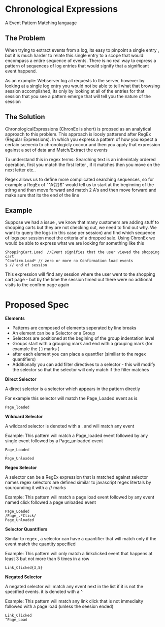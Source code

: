 # Chronological Expressions
A Event Pattern Matching language

## The Problem
When trying to extract events from a log, its easy to pinpoint a single entry , but it is much harder to relate this single entry to a scope that would encompass a entire sequence of events. There is no real way to express a pattern of sequences of log entries that would signify that a significant event happend. 

As an example: Webserver log all requests to the server, however by looking at a single log entry you would not be able to tell what that browsing session accomplished, its only by looking at all of the entries for that session that you see a pattern emerge that will tell you the nature of the session

## The Solution
ChronologicalExpressions (ChronEx is short) is propsed as an analytical approach to this problem. This approach is loosly patterend after RegEx (Regular Expressions). In which you express a pattern of how you expect a certain scenerio to chronologicly occour and then you apply that expression against a set of data and Match/Extract the events

To understand this in regex terms: Searching text is an inherintaly ordered operation, first you match the first letter , if it matches then you move on the next letter etc..

Regex allows us to define more complicated searching sequences, so for example a RegEx of "^A{2}$" would tell us to start at the beginning of the stirng and then move forward and match 2 A's and then move forward and make sure that its the end of the line

## Example
Suppose we had a issue , we know that many customers are adding stuff to shopping carts but they are not checking out, we need to find out why. We want to query the logs (in this case per session) and find which sequence of logs per session meet the criteria of a dropped sale. Using ChronEx we would be able to express what we are looking for something like this

~~~
ShoppingCart.Load  //Event signifies that the user viewed the shopping cart
^Confirm.Load* // zero or more no Confirmation load events
$ // end of session
~~~

This expression will find any session where the user went to the shopping cart page - but by the time the session timed out there were no aditional visits to the confirm page again

# Proposed Spec

**Elements**

* Patterns are composed of elements seperated by line breaks
* An element can be a Selector or a Group
* Selectors are positioned at the begining of the group indentation level
* Groups start with a grouping mark and end with a grouping mark (for example the ( ) marks )
* after each element you can place a quantfier (similiar to the regex quantifiers)
* Additionally you can add filter directives to a selector - this will modify the selector so that the selector will only match if the filter matches


**Direct Selector**

A direct selector is a selector which appears in the pattern directly

For example this selector will match the Page_Loaded event as is
~~~
Page_loaded
~~~


**Wildcard Selector**

A wildcard selector is denoted with a . and will match any event

Example: This pattern will match a Page_loaded event followed by any single event followed by a Page_unloaded event
~~~
Page_Loaded
.
Page_Unloaded
~~~

**Regex Selector**

A selector can be a RegEx expression that is matched against selector names
regex selectors are defined similar to javascript regex litertals by sourounding it with a // marks

Example: This pattern will match a page load event followed by any event named click followed a page unloaded event

~~~
Page_Loaded
/Page_.*Click/
Page_Unloaded
~~~

**Selector Quantifiers**

Similar to regex , a selector can have a quantifier that will match only if the event match the quantity specified

Example: This pattern will only match a linkclicked event that happens at least 3 but not more than 5 times in a row
~~~
Link_Clicked{3,5}
~~~

**Negated Selector**

A negated selector will match any event next in the list if it is not the specified events. it is denoted with a ^ 

Example: This pattern will match any link click that is not immedialty followed with a page load (unless the seesion ended)
~~~
Link_Clicked
^Page_Load
~~~


